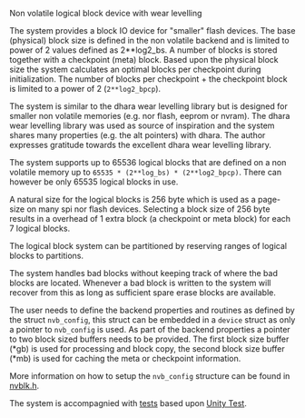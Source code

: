 Non volatile logical block device with wear levelling

The system provides a block IO device for "smaller" flash devices. The base
(physical) block size is defined in the non volatile backend and is
limited to power of 2 values defined as 2**log2_bs. A number of blocks
is stored together with a checkpoint (meta) block. Based upon the physical
block size the system calculates an optimal blocks per checkpoint during
initialization. The number of blocks per checkpoint + the checkpoint block
is limited to a power of 2 (`2**log2_bpcp`).

The system is similar to the dhara wear levelling library but is designed
for smaller non volatile memories (e.g. nor flash, eeprom or nvram).
The dhara wear levelling library was used as source of inspiration and the
system shares many properties (e.g. the alt pointers) with dhara. The
author expresses gratitude towards the excellent dhara wear levelling
library.

The system supports up to 65536 logical blocks that are defined on a
non volatile memory up to `65535 * (2**log_bs) * (2**log2_bpcp)`. There can
however be only 65535 logical blocks in use.

A natural size for the logical blocks is 256 byte which is used as a page-
size on many spi nor flash devices. Selecting a block size of 256 byte results
in a overhead of 1 extra block (a checkpoint or meta block) for each 7 logical
blocks.

The logical block system can be partitioned by reserving ranges of logical
blocks to partitions.

The system handles bad blocks without keeping track of where the bad blocks
are located. Whenever a bad block is written to the system will recover from
this as long as sufficient spare erase blocks are available.

The user needs to define the backend properties and routines as defined by
the struct `nvb_config`, this struct can be embedded in a `device` struct
as only a pointer to `nvb_config` is used. As part of the backend
properties a pointer to two block sized buffers needs to be provided. The
first block size buffer (*gb) is used for processing and block copy, the
second block size buffer (*mb) is used for caching the meta or checkpoint
information.

More information on how to setup the `nvb_config` structure can be found
in [nvblk.h](./include/nvblk/nvblk.h).

The system is accompagnied with [tests](./test) based upon
[Unity Test](https://https://github.com/ThrowTheSwitch/Unity).

